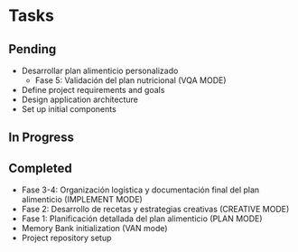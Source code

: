 # Tasks

## Pending

- Desarrollar plan alimenticio personalizado
  - Fase 5: Validación del plan nutricional (VQA MODE)
- Define project requirements and goals
- Design application architecture
- Set up initial components

## In Progress


## Completed

- Fase 3-4: Organización logística y documentación final del plan alimenticio (IMPLEMENT MODE)
- Fase 2: Desarrollo de recetas y estrategias creativas (CREATIVE MODE)
- Fase 1: Planificación detallada del plan alimenticio (PLAN MODE)
- Memory Bank initialization (VAN mode)
- Project repository setup
